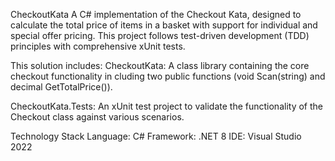 CheckoutKata
A C# implementation of the Checkout Kata, designed to calculate the total price of items in a basket with support for individual and special offer pricing. This project follows test-driven development (TDD) principles with comprehensive xUnit tests.

This solution includes:
CheckoutKata: A class library containing the core checkout functionality in cluding two public functions (void Scan(string) and decimal GetTotalPrice()).

CheckoutKata.Tests: An xUnit test project to validate the functionality of the Checkout class against various scenarios.

Technology Stack
Language: C#
Framework: .NET 8
IDE: Visual Studio 2022

